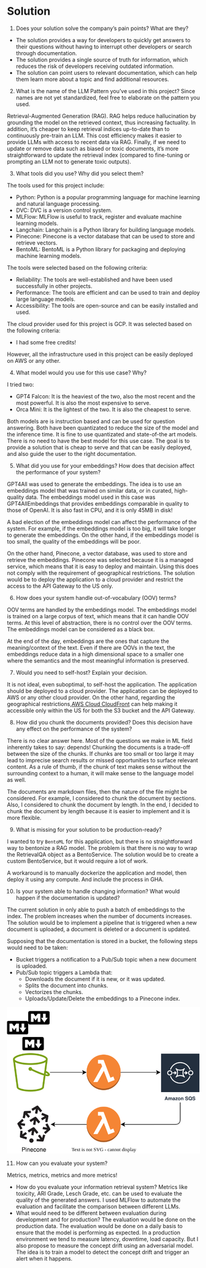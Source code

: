 # Solution

1. Does your solution solve the company’s pain points? What are they?

- The solution provides a way for developers to quickly get answers to their questions without having to interrupt other developers or search through documentation.
- The solution provides a single source of truth for information, which reduces the risk of developers receiving outdated information.
- The solution can point users to relevant documentation, which can help them learn more about a topic and find additional resources.

2. What is the name of the LLM Pattern you’ve used in this project? Since names are not yet standardized, feel free to elaborate on the pattern you used.

Retrieval-Augmented Generation (RAG). RAG helps reduce hallucination by grounding the model on the retrieved context, thus increasing factuality. In addition, it’s cheaper to keep retrieval indices up-to-date than to continuously pre-train an LLM. This cost efficiency makes it easier to provide LLMs with access to recent data via RAG. Finally, if we need to update or remove data such as biased or toxic documents, it’s more straightforward to update the retrieval index (compared to fine-tuning or prompting an LLM not to generate toxic outputs).

3. What tools did you use? Why did you select them?

The tools used for this project include:
- Python: Python is a popular programming language for machine learning and natural language processing.
- DVC: DVC is a version control system.
- MLFlow: MLFlow is useful to track, register and evaluate machine learning models.
- Langchain: Langchain is a Python library for building language models.
- Pinecone: Pinecone is a vector database that can be used to store and retrieve vectors.
- BentoML: BentoML is a Python library for packaging and deploying machine learning models.

The tools were selected based on the following criteria:

- Reliability: The tools are well-established and have been used successfully in other projects.
- Performance: The tools are efficient and can be used to train and deploy large language models.
- Accessibility: The tools are open-source and can be easily installed and used.

The cloud provider used for this project is GCP. It was selected based on the following criteria:

- I had some free credits!

However, all the infrastructure used in this project can be easily deployed on AWS or any other.

4. What model would you use for this use case? Why?

I tried two:

- GPT4 Falcon: It is the heaviest of the two, also the most recent and the most powerful. It is also the most expensive to serve.
- Orca Mini: It is the lightest of the two. It is also the cheapest to serve.

Both models are is instruction based and can be used for question answering. Both have been quantizated to reduce the size of the model and the inference time. It is fine to use quantizated and state-of-the art models. There is no need to have the best model for this use case. The goal is to provide a solution that is cheap to serve and that can be easily deployed, and also guide the user to the right documentation.

5. What did you use for your embeddings? How does that decision affect the performance of your system?

GPT4All was used to generate the embeddings. The idea is to use an embeddings model that was trained on similar data, or in curated, high-quality data. The embeddings model used in this case was GPT4AllEmbeddings that provides embeddings comparable in quality to those of OpenAI. It is also fast in CPU, and it is only 45MB in disk!

A bad election of the embeddings model can affect the performance of the system. For example, if the embeddings model is too big, it will take longer to generate the embeddings. On the other hand, if the embeddings model is too small, the quality of the embeddings will be poor.

On the other hand, Pinecone, a vector database, was used to store and retrieve the embeddings. Pinecone was selected because it is a managed service, which means that it is easy to deploy and maintain. Using this does not comply with the requirement of geographical restrictions. The solution would be to deploy the application to a cloud provider and restrict the access to the API Gateway to the US only.

6. How does your system handle out-of-vocabulary (OOV) terms?

OOV terms are handled by the embeddings model. The embeddings model is trained on a large corpus of text, which means that it can handle OOV terms. At this level of abstraction, there is no control over the OOV terms. The embeddings model can be considered as a black box.

At the end of the day, embeddings are the ones that capture the meaning/context of the text. Even if there are OOVs in the text, the embeddings reduce data in a high dimensional space to a smaller one where the semantics and the most meaningful information is preserved.

7. Would you need to self-host? Explain your decision.

It is not ideal, even suboptimal, to self-host the application. The application should be deployed to a cloud provider. The application can be deployed to AWS or any other cloud provider. On the other hand, regarding the geographical restrictions,[AWS Cloud CloudFront](https://docs.aws.amazon.com/AmazonCloudFront/latest/DeveloperGuide/georestrictions.html) can help making it accessible only within the US for both the S3 bucket and the API Gateway.

8. How did you chunk the documents provided? Does this decision have any effect on the performance of the system?

There is no clear answer here. Most of the questions we make in ML field inherently takes to say: depends! Chunking the documents is a trade-off between the size of the chunks. If chunks are too small or too large it may lead to imprecise search results or missed opportunities to surface relevant content. As a rule of thumb, if the chunk of text makes sense without the surrounding context to a human, it will make sense to the language model as well.

The documents are markdown files, then the nature of the file might be considered. For example, I considered to chunk the document by sections. Also, I considered to chunk the document by length. In the end, I decided to chunk the document by length because it is easier to implement and it is more flexible.

9. What is missing for your solution to be production-ready?

I wanted to try `BentoML` for this application, but there is no straightforward way to bentonize a RAG model. The problem is that there is no way to wrap the RetrievalQA object as a BentoService. The solution would be to create a custom BentoService, but it would require a lot of work.

A workaround is to manually dockerize the application and model, then deploy it using any compute. And include the process in GHA.

10. Is your system able to handle changing information? What would happen if the documentation is updated?

The current solution in only able to push a batch of embeddings to the index. The problem increases when the number of documents increases. The solution would be to implement a pipeline that is triggered when a new document is uploaded, a document is deleted or a document is updated.

Supposing that the documentation is stored in a bucket, the following steps would need to be taken:

- Bucket triggers a notification to a Pub/Sub topic when a new document is uploaded.
- Pub/Sub topic triggers a Lambda that:
    - Downloads the document if it is new, or it was updated.
    - Splits the document into chunks.
    - Vectorizes the chunks.
    - Uploads/Update/Delete the embeddings to a Pinecone index.

![UpdateDocs](img/update_docs.svg)

11. How can you evaluate your system?

Metrics, metrics, metrics and more metrics!

 - How do you evaluate your information retrieval system?
Metrics like toxicity, ARI Grade, Lesch Grade, etc. can be used to evaluate the quality of the generated answers. I used MLFlow to automate the evaluation and facilitate the comparison between different LLMs.
 - What would need to be different between evaluation during development and for production?
The evaluation would be done on the production data. The evaluation would be done on a daily basis to ensure that the model is performing as expected.
In a production environment we tend to measure latency, downtime, load capacity. But I also propose to measure the concept drift using an adversarial model. The idea is to train a model to detect the concept drift and trigger an alert when it happens.
